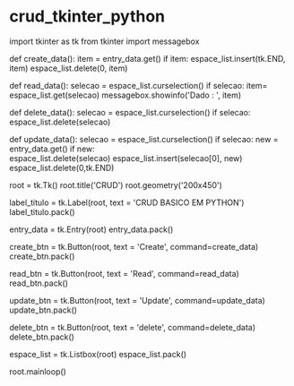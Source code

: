 # crud_tkinter_python
import tkinter as tk
from tkinter import messagebox


def create_data():
  item = entry_data.get()
  if item:
    espace_list.insert(tk.END, item)
    espace_list.delete(0, item)

def read_data():
    selecao = espace_list.curselection()
    if selecao:
      item= espace_list.get(selecao)
      messagebox.showinfo('Dado : ', item)
      
         
      

def delete_data():
    selecao = espace_list.curselection()
    if selecao:
      espace_list.delete(selecao)
      

def update_data():
    selecao = espace_list.curselection()
    if selecao:
      new = entry_data.get()
    if new:  
      espace_list.delete(selecao)
      espace_list.insert(selecao[0], new)
      espace_list.delete(0,tk.END)
      


root = tk.Tk()
root.title('CRUD')
root.geometry('200x450')

label_titulo = tk.Label(root, text = 'CRUD BASICO EM PYTHON')
label_titulo.pack()


entry_data = tk.Entry(root)
entry_data.pack()


create_btn = tk.Button(root, text = 'Create', command=create_data)
create_btn.pack()

read_btn = tk.Button(root, text = 'Read', command=read_data)
read_btn.pack()

update_btn = tk.Button(root, text = 'Update', command=update_data)
update_btn.pack()

delete_btn = tk.Button(root, text = 'delete', command=delete_data)
delete_btn.pack()



espace_list = tk.Listbox(root)
espace_list.pack()





root.mainloop()
